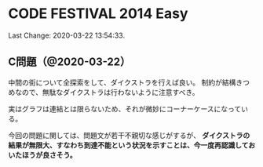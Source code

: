 # CODE FESTIVAL 2014 Easy

Last Change: 2020-03-22 13:54:33.

## C問題（@2020-03-22）

中間の街について全探索をして、ダイクストラを行えば良い。
制約が結構きつめなので、無駄なダイクストラは行わないように注意すべき。

実はグラフは連結とは限らないため、それが微妙にコーナーケースになっている。

今回の問題に関しては、問題文が若干不親切な感じがするが、
**ダイクストラの結果が無限大、すなわち到達不能という状況を示すことは、今一度再認識しておいたほうが良さそう。**

